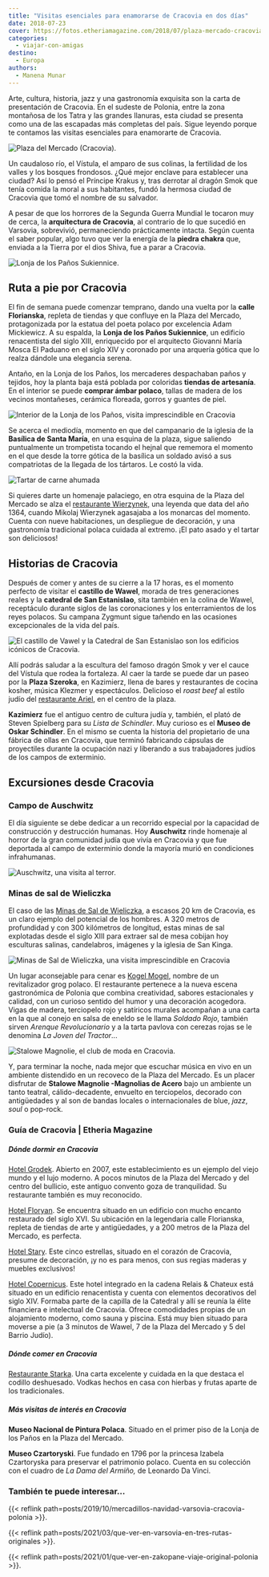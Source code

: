 ```yaml
---
title: "Visitas esenciales para enamorarse de Cracovia en dos días"
date: 2018-07-23
cover: https://fotos.etheriamagazine.com/2018/07/plaza-mercado-cracovia-1.jpg
categories: 
  - viajar-con-amigas
destino: 
  - Europa
authors: 
  - Manena Munar
---
```


Arte, cultura, historia, jazz y una gastronomía exquisita son la carta de presentación de Cracovia. En el sudeste de Polonia, entre la zona montañosa de los Tatra y las grandes llanuras, esta ciudad se presenta como una de las escapadas más completas del país. Sigue leyendo porque te contamos las visitas esenciales para enamorarte de Cracovia.

![Plaza del Mercado (Cracovia).](https://fotos.etheriamagazine.com/2018/07/Plaza-mercado-cracovia-fin-de-semana.jpg "Plaza del Mercado (Cracovia).")

Un caudaloso río, el Vístula, el amparo de sus colinas, la fertilidad de los valles y 
los bosques frondosos. ¿Qué mejor enclave para establecer una ciudad? Así lo pensó el 
Príncipe Krakus y, tras derrotar al dragón Smok que tenía comida la moral a sus 
habitantes, fundó la hermosa ciudad de Cracovia que tomó el nombre de su salvador. 

A pesar de que los horrores de la Segunda Guerra Mundial le tocaron muy de cerca, la 
**arquitectura de Cracovia**, al contrario de lo que sucedió en Varsovia, sobrevivió, 
permaneciendo prácticamente intacta. Según cuenta el saber popular, algo tuvo que ver la 
energía de la **piedra chakra** que, enviada a la Tierra por el dios Shiva, fue a parar 
a Cracovia. 

![Lonja de los Paños Sukiennice.](https://fotos.etheriamagazine.com/2018/07/cracovia-lonja-de-los-panos-sukiennice.jpg "Lonja de los Paños Sukiennice. ")

## Ruta a pie por Cracovia

El fin de semana puede comenzar temprano, dando una vuelta por la **calle Florianska**, 
repleta de tiendas y que confluye en la Plaza del Mercado, protagonizada por la estatua 
del poeta polaco por excelencia Adam Mickiewicz. A su espalda, la **Lonja de los Paños 
Sukiennice**, un edificio renacentista del siglo XIII, enriquecido por el arquitecto 
Giovanni María Mosca El Paduano en el siglo XIV y coronado por una arquería gótica que 
lo realza dándole una elegancia serena. 

Antaño, en la Lonja de los Paños, los mercaderes despachaban paños y tejidos, hoy la 
planta baja está poblada por coloridas **tiendas de artesanía**. En el interior se puede 
**comprar ámbar polaco**, tallas de madera de los vecinos montañeses, cerámica floreada, 
gorros y guantes de piel. 

![Interior de la Lonja de los Paños, visita imprescindible en Cracovia](https://fotos.etheriamagazine.com/2018/07/Interior-de-la-Lonja-de-los-Panos-en-la-Plaza-del-Mercado-repleto-de-tiendas-de-ambar-cristal-tallas-de-madera-y-piel.jpg "Interior de la Lonja de los Paños (Cracovia). ©M.Munar")

Se acerca el mediodía, momento en que del campanario de la iglesia de la **Basílica de 
Santa María**, en una esquina de la plaza, sigue saliendo puntualmente un trompetista 
tocando el hejnal que rememora el momento en el que desde la torre gótica de la basílica 
un soldado avisó a sus compatriotas de la llegada de los tártaros. Le costó la vida. 

![Tartar de carne ahumada](https://fotos.etheriamagazine.com/2018/07/restaurante-Wierzynek-.jpg "Tartar de carne ahumada. © Restaurante Wierzynek")

Si quieres darte un homenaje palaciego, en otra esquina de la Plaza del Mercado se alza 
el [restaurante Wierzynek,](http://www.wierzynek.pl) una leyenda que data del año 1364, 
cuando Mikolaj Wierzynek agasajaba a los monarcas del momento. Cuenta con nueve 
habitaciones, un despliegue de decoración, y una gastronomía tradicional polaca cuidada 
al extremo. ¡El pato asado y el tartar son deliciosos! 

## Historias de Cracovia

Después de comer y antes de su cierre a la 17 horas, es el momento perfecto de visitar 
el **castillo de Wawel**, morada de tres generaciones reales y la **catedral de San 
Estanislao**, sita también en la colina de Wawel, receptáculo durante siglos de las 
coronaciones y los enterramientos de los reyes polacos. Su campana Zygmunt sigue tañendo 
en las ocasiones excepcionales de la vida del país. 

![El castillo de Vawel y la Catedral de San Estanislao son los edificios icónicos de Cracovia.](https://fotos.etheriamagazine.com/2018/07/Catedral-Cracovia.jpg "El castillo de Vawel y la Catedral de San Estanislao son los edificios icónicos de Cracovia.")

Allí podrás saludar a la escultura del famoso dragón Smok y ver el cauce del Vístula que 
rodea la fortaleza. Al caer la tarde se puede dar un paseo por la **Plaza Szeroka**, en 
Kazimierz, llena de bares y restaurantes de cocina kosher, música Klezmer y 
espectáculos. Delicioso el _roast beef_ al estilo judío del [restaurante 
Ariel](https://ariel-krakow.pl/), en el centro de la plaza. 

**Kazimierz** fue el antiguo centro de cultura judía y, también, el plató de Steven 
Spielberg para su _Lista de Schindler_. Muy curioso es el **Museo de Oskar Schindler**. 
En el mismo se cuenta la historia del propietario de una fábrica de ollas en Cracovia, 
que terminó fabricando cápsulas de proyectiles durante la ocupación nazi y liberando a 
sus trabajadores judíos de los campos de exterminio. 

## Excursiones desde Cracovia

### Campo de Auschwitz 

El día siguiente se debe dedicar a un recorrido especial por la capacidad de 
construcción y destrucción humanas. Hoy **Auschwitz** rinde homenaje al horror de la 
gran comunidad judía que vivía en Cracovia y que fue deportada al campo de exterminio 
donde la mayoría murió en condiciones infrahumanas. 

![Auschwitz, una visita al terror.](https://fotos.etheriamagazine.com/2018/07/birkenau-402324_1920.jpg "Auschwitz, una visita al terror.")

### Minas de sal de Wieliczka

El caso de las [Minas de Sal de Wieliczka](https://www.laminadesalwieliczka.es/), a 
escasos 20 km de Cracovia, es un claro ejemplo del potencial de los hombres. A 320 
metros de profundidad y con 300 kilómetros de longitud, estas minas de sal explotadas 
desde el siglo XIII para extraer sal de mesa cobijan hoy esculturas salinas, 
candelabros, imágenes y la iglesia de San Kinga. 

![Minas de Sal de Wieliczka, una visita imprescindible en Cracovia](https://fotos.etheriamagazine.com/2018/07/Iglesia-de-Santa-King-hecha-con-sal-dentro-de-las-minas-de-sal-de-Wieliczka.jpg "Minas de Sal de Wieliczka. ©M.Munar")

Un lugar aconsejable para cenar es [Kogel Mogel](https://kogel-mogel.pl/), nombre de un 
revitalizador grog polaco. El restaurante pertenece a la nueva escena gastronómica de 
Polonia que combina creatividad, sabores estacionales y calidad, con un curioso sentido 
del humor y una decoración acogedora. Vigas de madera, terciopelo rojo y satíricos 
murales acompañan a una carta en la que al conejo en salsa de eneldo se le llama 
_Soldado Rojo_, también sirven _Arenque Revolucionario_ y a la tarta pavlova con cerezas 
rojas se le denomina _La Joven del Tractor_... 

![Stalowe Magnolie, el club de moda en Cracovia.](https://fotos.etheriamagazine.com/2018/07/El-Club-de-moda-en-la-noche-cracoviana-Stalowe-Magnolie.jpg "Stalowe Magnolie, el club de moda en Cracovia. ©M.Munar")

Y, para terminar la noche, nada mejor que escuchar música en vivo en un ambiente 
distendido en un recoveco de la Plaza del Mercado. Es un placer disfrutar de **Stalowe 
Magnolie -Magnolias de Acero** bajo un ambiente un tanto teatral, cálido-decadente, 
envuelto en terciopelos, decorado con antigüedades y al son de bandas locales o 
internacionales de blue, _jazz_, _soul_ o pop-rock. 

### Guía de Cracovia | Etheria Magazine

##### Dónde dormir en Cracovia

[Hotel Grodek](http://www.hotelgrodek.com). Abierto en 2007, este establecimiento es un 
ejemplo del viejo mundo y el lujo moderno. A pocos minutos de la Plaza del Mercado y del 
centro del bullicio, este antiguo convento goza de tranquilidad. Su restaurante también 
es muy reconocido. 

[Hotel Floryan](http://www.hotel-florian.pl/). Se encuentra situado en un edificio con 
mucho encanto restaurado del siglo XVI. Su ubicación en la legendaria calle Florianska, 
repleta de tiendas de arte y antigüedades, y a 200 metros de la Plaza del Mercado, es 
perfecta. 

[Hotel Stary](http://www.stary.hotel.com.pl). Este cinco estrellas, situado en el 
corazón de Cracovia, presume de decoración, ¡y no es para menos, con sus regias maderas 
y muebles exclusivos! 

[Hotel Copernicus](https://copernicus.hotel.com.pl/). Este hotel integrado en la cadena 
Relais & Chateux está situado en un edificio renacentista y cuenta con elementos 
decorativos del siglo XIV. Formaba parte de la capilla de la Catedral y allí se reunía 
la élite financiera e intelectual de Cracovia. Ofrece comodidades propias de un 
alojamiento moderno, como sauna y piscina. Está muy bien situado para moverse a pie (a 3 
minutos de Wawel, 7 de la Plaza del Mercado y 5 del Barrio Judío). 

##### Dónde comer en Cracovia

[Restaurante Starka](http://www.starka-restauracja.pl/). Una carta excelente y cuidada 
en la que destaca el codillo deshuesado. Vodkas hechos en casa con hierbas y frutas 
aparte de los tradicionales. 

##### Más visitas de interés en Cracovia

**Museo Nacional de Pintura Polaca**. Situado en el primer piso de la Lonja de los Paños 
en la Plaza del Mercado. 

**Museo Czartoryski**. Fue fundado en 1796 por la princesa Izabela Czartoryska para 
preservar el patrimonio polaco. Cuenta en su colección con el cuadro de _La Dama del 
Armiño,_ de Leonardo Da Vinci. 

### También te puede interesar...

{{< reflink path=posts/2019/10/mercadillos-navidad-varsovia-cracovia-polonia >}}. 

{{< reflink path=posts/2021/03/que-ver-en-varsovia-en-tres-rutas-originales >}}. 

{{< reflink path=posts/2021/01/que-ver-en-zakopane-viaje-original-polonia >}}.
